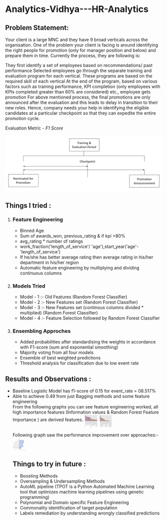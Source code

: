 # Analytics-Vidhya---HR-Analytics

<h2> Problem Statement: </h2>
Your client is a large MNC and they have 9 broad verticals across the organisation. One of the problem your client is facing is around identifying the right people for promotion (only for manager position and below) and prepare them in time. Currently the process, they are following is:

They first identify a set of employees based on recommendations/ past performance
Selected employees go through the separate training and evaluation program for each vertical. These programs are based on the required skill of each vertical
At the end of the program, based on various factors such as training performance, KPI completion (only employees with KPIs completed greater than 60% are considered) etc., employee gets promotion
For above mentioned process, the final promotions are only announced after the evaluation and this leads to delay in transition to their new roles. Hence, company needs your help in identifying the eligible candidates at a particular checkpoint so that they can expedite the entire promotion cycle. 

Evaluation Metric - <i> F1 Score </i>

<img src= "wns_hack_im_1.jpg">

<h2> Things I tried : </h2> 
<ol> <li> <h3> Feature Engineering </li>
  <ul> 
    <li> Binned Age </li>
    <li> Sum of awards_won, previous_rating & if kpi >80% </li>
    <li> avg_rating * number of ratings </li>
    <li> work_fraction('length_of_service'/ 'age'),start_year('age'-'length_of_service') </li>
    <li> If he/she has better average rating then average rating in his/her department in his/her region </li>
    <li> Automatic feature engineering by multiplying and dividing continuous columns </li>
  </ul>
  <li> <h3> Models Tried </h3> </li>
  <ul>
    <li> Model - 1 :- Old Features (Random Forest Classifier)</li>
    <li> Model - 2 :- New Features set (Random Forest Classifier) </li>
    <li> Model - 3 :- New Features set (continous columns divided * multiplied) (Random Forest Classifier) </li>
    <li> Model - 4 :- Feature Selection followed by Random Forest Classifier </li>
  </ul>
  <li> <h3> Ensembling Approches </h3> </li>
  <ul>
    <li> Added probabilities after standardising the weights in accordance with F1-score (sum and exponential smoothing)  </li>
    <li> Majority voting from all four models </li>
    <li> Ensemble of best weighted predictions </li>
    <li> Threshold analysis for classification due to low event rate </li> 
  </ul> 
  </ol>

<h2> Results and Observations : </h2> 
<ul> 
  <li> Baseline Logistic Model has f1-score of 0.15 for event_rate = 08.517% </li>
  <li> Able to achieve 0.49 from just Bagging methods and some feature engineering </li>
  From the following graphs you can see feature engineering worked, all high importance features (Information values & Random Forest Feature Importance ) are derived features.
  <img src="IV1.png" alt="Top-20 High IV Variables " width="42" height="42" align="middle" >
  <img src="RF1.png" alt="Top-20 High RF important Variables " width="42" height="42" align="middle" >
  
  Following graph saw the performance improvement over approaches:- 
  <img src="Modeltrack.png" alt="Model Performance over approaches " width="42" height="42" align="middle" >
  
<h2> Things to try in future : </h2>
<ul> 
  <li> Boosting Methods </li>
  <li> Oversampling & Undersampling Methods </li>
  <li> AutoML pipeline (TPOT is a Python Automated Machine Learning tool that optimizes machine learning pipelines using genetic programming)</li>
  <li> Polynomial and Domain specific Feature Engineering </li> 
  <li> Commonality identification of target population </li>
  <li> Labels remediation by understanding wrongly classified predictions </li>
  </ul>
  
  
